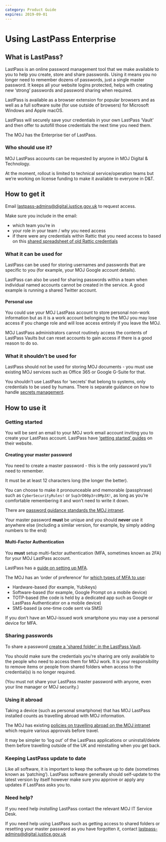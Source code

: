 ```yaml
---
category: Product Guide
expires: 2019-09-01
---
```

# Using LastPass Enterprise

## What is LastPass?

LastPass is an online password management tool that we make available to you to help you create, store and share passwords. Using it means you no longer need to remember dozens of passwords, just a single master password. It keeps all your website logins protected, helps with creating new ‘strong’ passwords and password sharing when required.

LastPass is available as a browser extension for popular browsers and as well as a full software suite (for use outside of browsers) for Microsoft Windows and Apple macOS.

LastPass will securely save your credentials in your own LastPass ‘Vault’ and then offer to autofill those credentials the next time you need them.

The MOJ has the Enterprise tier of LastPass.

### Who should use it?

MOJ LastPass accounts can be requested by anyone in MOJ Digital & Technology.

At the moment, rollout is limited to technical service/operation teams but we’re working on license funding to make it available to everyone in D&T.

## How to get it

Email [lastpass-admins@digital.justice.gov.uk](mailto:lastpass-admins@digital.justice.gov.uk) to request access.

Make sure you include in the email:
* which team you’re in
* your role in your team / why you need access
* if there were any credentials within Rattic that you need access to based on this [shared spreadsheet of old Rattic credentials](https://docs.google.com/spreadsheets/d/1xkjXApSI1yw4gSuE9-izOBjvD5MK895wt1GJ9unQdU8/edit?usp=sharing)

### What it can be used for

LastPass can be used for storing usernames and passwords that are specific to you (for example, your MOJ Google account details).

LastPass can also be used for sharing passwords within a team when individual named accounts cannot be created in the service. A good example is running a shared Twitter account.

#### Personal use

You could use your MOJ LastPass account to store personal non-work information but as it is a work account belonging to the MOJ you may lose access if you change role and will lose access entirely if you leave the MOJ.

MOJ LastPass administrators cannot routinely access the contents of LastPass Vaults but can reset accounts to gain access if there is a good reason to do so.

### What it shouldn’t be used for

LastPass should not be used for storing MOJ documents - you must use existing MOJ services such as Office 365 or Google G-Suite for that.

You shouldn’t use LastPass for ‘secrets’ that belong to systems, only credentials to be used by humans. There is separate guidance on how to handle [secrets management](https://ministryofjustice.github.io/security-guidance/standards/secrets-management/).

## How to use it

### Getting started

You will be sent an email to your MOJ work email account inviting you to create your LastPass account. LastPass have [‘getting started’ guides](https://support.logmeininc.com/lastpass?articleID=1194875481) on their website.

#### Creating your master password

You need to create a master password - this is the only password you'll need to remember.

It must be at least 12 characters long (the longer the better).

You can choose to make it pronounceable and memorable (passphrase) such as `CyberSecurityRules!` or `Sup3rD00p3rc0Mp3X!`, as long as you’re comfortable remembering it and won’t need to write it down.

There are [password guidance standards the MOJ intranet](https://intranet.justice.gov.uk/guidance/security/it-computer-security/ict-security-policy-framework/password-standard/).

Your master password **must** be unique and you should **never** use it anywhere else (including a similar version, for example, by simply adding numbers to the end)

#### Multi-Factor Authentication

You **must** setup multi-factor authentication (MFA, sometimes known as 2FA) for your MOJ LastPass account.

LastPass has a [guide on setting up MFA](https://support.logmeininc.com/lastpass/help/enable-multifactor-authentication-lp010002).

The MOJ has an ‘order of preference’ for [which types of MFA to use](https://ministryofjustice.github.io/security-guidance/standards/authentication/#multi-factor-authentication):

* Hardware-based (for example, Yubikeys)
* Software-based (for example, Google Prompt on a mobile device)
* TOTP-based (the code is held by a dedicated app such as Google or LastPass Authenticator on a mobile device)
* SMS-based (a one-time code sent via SMS)

If you don’t have an MOJ-issued work smartphone you may use a personal device for MFA.

### Sharing passwords

To share a password [create a 'shared folder' in the LastPass Vault](https://support.logmeininc.com/lastpass/help/manage-lastpass-teams-shared-folders-users-lp010061).

You should make sure the credentials you're sharing are only available to the people who need to access them for MOJ work. It is your responsibility to remove items or people from shared folders when access to the credential(s) is no longer required.

(You must not share your LastPass master password with anyone, even your line manager or MOJ security.)

### Using it abroad
Taking a device (such as personal smartphone) that has MOJ LastPass installed counts as travelling abroad with MOJ information.

The MOJ has existing [policies on travelling abroad on the MOJ intranet](https://intranet.justice.gov.uk/guidance/security/staff-security-and-responsibilities/travelling-abroad-business-or-personal/) which require various approvals before travel.

It may be simpler to ‘log out’ of the LastPass applications or uninstall/delete them before travelling outside of the UK and reinstalling when you get back.

### Keeping LastPass update to date

Like all software, it is important to keep the software up to date (sometimes known as ‘patching’). LastPass software generally should self-update to the latest version by itself however make sure you approve or apply any updates if LastPass asks you to.

### Need help?

If you need help _installing_ LastPass contact the relevant MOJ IT Service Desk.

If you need help using LastPass such as getting access to shared folders or resetting your master password as you have forgotten it, contact [lastpass-admins@digital.justice.gov.uk](mailto:lastpass-admins@digital.justice.gov.uk)
